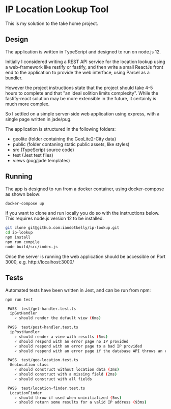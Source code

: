 # IP Location Lookup Tool

This is my solution to the take home project.

## Design

The application is written in TypeScript and designed to run on node.js 12.

Initially I considered writing a REST API service for the location lookup using
a web-framework like restify or fastify, and then write a small ReactJs front
end to the application to provide the web interface, using Parcel as a bundler.

However the project instructions state that the project should take 4-5
hours to complete and that "an ideal solition limits complexity".  While the 
fastify-react solution may be more extensible in the future, it certainly 
is much more complex.

So I settled on a simple server-side web application using express, with
a single page written in jade/pug.

The application is structured in the following folders:

- geolite (folder containing the GeoLite2-City data)
- public  (folder contaning static public assets, like styles)
- src     (TypeScript source code)
- test    (Jest test files)
- views   (pug/jade templates)

## Running

The app is designed to run from a docker container, using docker-compose as shown below:

```sh
docker-compose up
```

If you want to clone and run locally you do so with the instructions below.  This requires node.js version 12 to be installed.

```sh
git clone git@github.com:iandotkelly/ip-lookup.git
cd ip-lookup
npm install
npm run compile
node build/src/index.js
```

Once the server is running the web application should be accessible on Port 3000, e.g. http://localhost:3000/

## Tests

Automated tests have been written in Jest, and can be run from npm:

```sh
npm run test

 PASS  test/get-handler.test.ts
  ipGetHandler
    ✓ should render the default view (6ms)

 PASS  test/post-handler.test.ts
  ipPostHandler
    ✓ should render a view with results (5ms)
    ✓ should respond with an error page no IP provided
    ✓ should respond with an error page to a bad IP provided
    ✓ should respond with an error page if the database API throws an error (1ms)

 PASS  test/geo-location.test.ts
  GeoLocation class
    ✓ should construct without location data (3ms)
    ✓ should construct with a missing field (2ms)
    ✓ should construct with all fields

 PASS  test/location-finder.test.ts
  LocationFinder
    ✓ should throw if used when uninitialized (5ms)
    ✓ should return some results for a valid IP address (93ms)
```